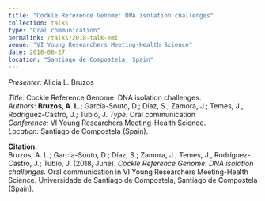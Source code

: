 ```yaml
---
title: "Cockle Reference Genome: DNA isolation challenges"
collection: talks
type: "Oral communication"
permalink: /talks/2018-talk-emi
venue: "VI Young Researchers Meeting-Health Science"
date: 2018-06-27
location: "Santiago de Compostela, Spain"
---
```


*Presenter:* Alicia L. Bruzos  

*Title:* Cockle Reference Genome: DNA isolation challenges.  
*Authors*: **Bruzos, A. L.**; García-Souto, D.; Díaz, S.; Zamora, J.; Temes, J., Rodríguez-Castro, J.; Tubío, J. 
*Type:* Oral communication  
*Conference:* VI Young Researchers Meeting-Health Science.  
*Location:* Santiago de Compostela (Spain).  

**Citation:**  
Bruzos, A. L.; García-Souto, D.; Díaz, S.; Zamora, J.; Temes, J., Rodríguez-Castro, J.; Tubío, J. (2018, June). _Cockle Reference Genome: DNA isolation challenges._ Oral communication in VI Young Researchers Meeting-Health Science. Universidade de Santiago de Compostela, Santiago de Compostela (Spain).
